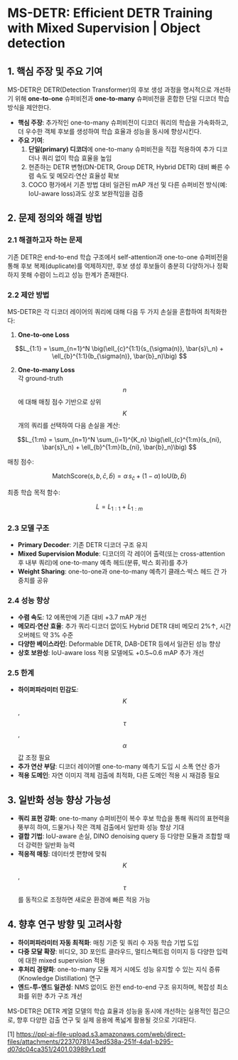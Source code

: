 # MS-DETR: Efficient DETR Training with Mixed Supervision | Object detection

## 1. 핵심 주장 및 주요 기여  
MS-DETR은 DETR(Detection Transformer)의 후보 생성 과정을 명시적으로 개선하기 위해 **one-to-one** 슈퍼비전과 **one-to-many** 슈퍼비전을 혼합한 단일 디코더 학습 방식을 제안한다.  
- **핵심 주장**: 추가적인 one-to-many 슈퍼비전이 디코더 쿼리의 학습을 가속화하고, 더 우수한 객체 후보를 생성하여 학습 효율과 성능을 동시에 향상시킨다.  
- **주요 기여**:  
  1. **단일(primary) 디코더**에 one-to-many 슈퍼비전을 직접 적용하여 추가 디코더나 쿼리 없이 학습 효율을 높임  
  2. 현존하는 DETR 변형(DN-DETR, Group DETR, Hybrid DETR) 대비 빠른 수렴 속도 및 메모리·연산 효율성 확보  
  3. COCO 평가에서 기존 방법 대비 일관된 mAP 개선 및 다른 슈퍼비전 방식(예: IoU-aware loss)과도 상호 보완적임을 검증  

## 2. 문제 정의와 해결 방법

### 2.1 해결하고자 하는 문제  
기존 DETR은 end-to-end 학습 구조에서 self-attention과 one-to-one 슈퍼비전을 통해 후보 복제(duplicate)를 억제하지만, 후보 생성 후보들이 충분히 다양하거나 정확하지 못해 수렴이 느리고 성능 한계가 존재한다.

### 2.2 제안 방법  
MS-DETR은 각 디코더 레이어의 쿼리에 대해 다음 두 가지 손실을 혼합하여 최적화한다:  

1. **One-to-one Loss**  

$$L_{1:1} = \sum_{n=1}^N \big(\ell_{c}^{1:1}(s_{\sigma(n)}, \bar{s}\_n) + \ell_{b}^{1:1}(b_{\sigma(n)}, \bar{b}_n)\big) $$

2. **One-to-many Loss**  
   각 ground-truth $$n$$에 대해 매칭 점수 기반으로 상위 $$K$$개의 쿼리를 선택하여 다음 손실을 계산:  

$$L_{1:m} = \sum_{n=1}^N \sum_{i=1}^{K_n} \big(\ell_{c}^{1:m}(s_{ni}, \bar{s}\_n) + \ell_{b}^{1:m}(b_{ni}, \bar{b}_n)\big) $$  
   
매칭 점수:  
   
$$\text{MatchScore}(s, b, \bar{c}, \bar{b}) = \alpha\,s_{\bar{c}} + (1-\alpha)\,\text{IoU}(b,\bar{b}) $$

최종 학습 목적 함수:  

$$ L = L_{1:1} + L_{1:m} $$

### 2.3 모델 구조  
- **Primary Decoder**: 기존 DETR 디코더 구조 유지  
- **Mixed Supervision Module**: 디코더의 각 레이어 출력(또는 cross-attention 후 내부 쿼리)에 one-to-many 예측 헤드(분류, 박스 회귀)를 추가  
- **Weight Sharing**: one-to-one과 one-to-many 예측기 클래스·박스 헤드 간 가중치를 공유  

### 2.4 성능 향상  
- **수렴 속도**: 12 에폭만에 기존 대비 +3.7 mAP 개선  
- **메모리·연산 효율**: 추가 쿼리·디코더 없이도 Hybrid DETR 대비 메모리 2%↑, 시간 오버헤드 약 3% 수준  
- **다양한 베이스라인**: Deformable DETR, DAB-DETR 등에서 일관된 성능 향상  
- **상호 보완성**: IoU-aware loss 적용 모델에도 +0.5~0.6 mAP 추가 개선  

### 2.5 한계  
- **하이퍼파라미터 민감도**: $$K$$, $$\tau$$, $$\alpha$$ 값 조정 필요  
- **추가 연산 부담**: 디코더 레이어별 one-to-many 예측기 도입 시 소폭 연산 증가  
- **적용 도메인**: 자연 이미지 객체 검출에 최적화, 다른 도메인 적용 시 재검증 필요  

## 3. 일반화 성능 향상 가능성  
- **쿼리 표현 강화**: one-to-many 슈퍼비전이 복수 후보 학습을 통해 쿼리의 표현력을 풍부히 하여, 드물거나 작은 객체 검출에서 일반화 성능 향상 기대  
- **결합 기법**: IoU-aware 손실, DINO denoising query 등 다양한 모듈과 조합할 때 더 강력한 일반화 능력  
- **적응적 매칭**: 데이터셋 편향에 맞춰 $$K$$, $$\tau$$를 동적으로 조정하면 새로운 환경에 빠른 적응 가능  

## 4. 향후 연구 방향 및 고려사항  
- **하이퍼파라미터 자동 최적화**: 매칭 기준 및 쿼리 수 자동 학습 기법 도입  
- **다중 모달 확장**: 비디오, 3D 포인트 클라우드, 멀티스펙트럼 이미지 등 다양한 입력에 대한 mixed supervision 적용  
- **후처리 경량화**: one-to-many 모듈 제거 시에도 성능 유지할 수 있는 지식 증류(Knowledge Distillation) 연구  
- **엔드-투-엔드 일관성**: NMS 없이도 완전 end-to-end 구조 유지하며, 복잡성 최소화를 위한 추가 구조 개선  

MS-DETR은 DETR 계열 모델의 학습 효율과 성능을 동시에 개선하는 실용적인 접근으로, 향후 다양한 검출 연구 및 실제 응용에 폭넓게 활용될 것으로 기대된다.

[1] https://ppl-ai-file-upload.s3.amazonaws.com/web/direct-files/attachments/22370781/43ed538a-251f-4da1-b295-d07dc04ca351/2401.03989v1.pdf
